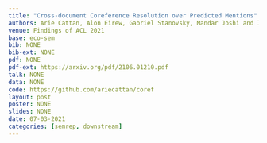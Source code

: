 ```yaml
---
title: "Cross-document Coreference Resolution over Predicted Mentions"
authors: Arie Cattan, Alon Eirew, Gabriel Stanovsky, Mandar Joshi and Ido Dagan
venue: Findings of ACL 2021
base: eco-sem
bib: NONE
bib-ext: NONE
pdf: NONE
pdf-ext: https://arxiv.org/pdf/2106.01210.pdf
talk: NONE
data: NONE
code: https://github.com/ariecattan/coref
layout: post
poster: NONE
slides: NONE
date: 07-03-2021
categories: [semrep, downstream]
---
```

